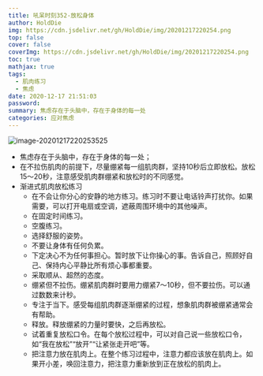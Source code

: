 ```yaml
---
title: 吼呆时刻352-放松身体
author: HoldDie
img: https://cdn.jsdelivr.net/gh/HoldDie/img/20201217220254.png
top: false
cover: false
coverImg: https://cdn.jsdelivr.net/gh/HoldDie/img/20201217220254.png
toc: true
mathjax: true
tags:
  - 肌肉练习
  - 焦虑
date: 2020-12-17 21:51:03
password:
summary: 焦虑存在于头脑中，存在于身体的每一处
categories: 应对焦虑
---
```


![image-20201217220253525](https://cdn.jsdelivr.net/gh/HoldDie/img/20201217220254.png)

- 焦虑存在于头脑中，存在于身体的每一处；
- 在不拉伤肌肉的前提下，尽量绷紧每一组肌肉群，坚持10秒后立即放松。放松15～20秒，注意感受肌肉群绷紧和放松时的不同感觉。
- 渐进式肌肉放松练习
  - 在不会让你分心的安静的地方练习。练习时不要让电话铃声打扰你。如果需要，可以打开电扇或空调，遮蔽周围环境中的其他噪声。
  - 在固定时间练习。
  - 空腹练习。
  - 选择舒服的姿势。
  - 不要让身体有任何负累。
  - 下定决心不为任何事担心。暂时放下让你操心的事。告诉自己，照顾好自己、保持内心平静比所有烦心事都重要。
  - 采取顺从、超然的态度。
  - 绷紧但不拉伤。绷紧肌肉群时要用力绷紧7～10秒，但不要拉伤。可以通过数数来计秒。
  - 专注于当下。感受每组肌肉群逐渐绷紧的过程，想象肌肉群被绷紧通常会有帮助。
  - 释放。释放绷紧的力量时要快，之后再放松。
  - 试着重复放松口令。在每个放松过程中，可以对自己说一些放松口令，如“我在放松”“放开”“让紧张走开吧”等。
  - 把注意力放在肌肉上。在整个练习过程中，注意力都应该放在肌肉上。如果开小差，唤回注意力，把注意力重新放到正在放松的肌肉上。